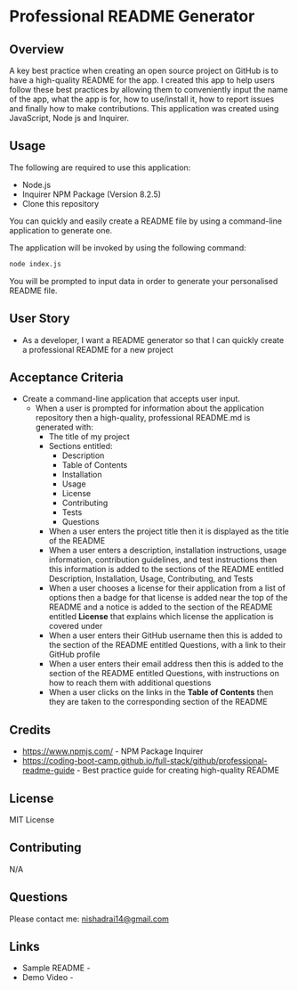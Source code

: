 # Professional README Generator

## Overview

A key best practice when creating an open source project on GitHub is to have a high-quality README for the app. I created this app to help users follow these best practices by allowing them to conveniently input the name of the app, what the app is for, how to use/install it, how to report issues and finally how to make contributions. This application was created using JavaScript, Node js and Inquirer. 

## Usage 

The following are required to use this application:

* Node.js
* Inquirer NPM Package (Version 8.2.5)
* Clone this repository 

You can quickly and easily create a README file by using a command-line application to generate one. 


The application will be invoked by using the following command:

```bash
node index.js
```

You will be prompted to input data in order to generate your personalised README file.

## User Story

* As a developer, I want a README generator so that I can quickly create a professional README for a new project

## Acceptance Criteria

* Create a command-line application that accepts user input.
  * When a user is prompted for information about the application repository then a high-quality, professional README.md is generated with:
    * The title of my project 
    * Sections entitled:
      * Description 
      * Table of Contents 
      * Installation 
      * Usage 
      * License 
      * Contributing 
      * Tests 
      * Questions
    * When a user enters the project title then it is displayed as the title of the README
    * When a user enters a description, installation instructions, usage information, contribution guidelines, and test instructions then this information is added to the sections of the README entitled Description, Installation, Usage, Contributing, and Tests
    * When a user chooses a license for their application from a list of options then a badge for that license is added near the top of the README and a notice is added to the section of the README entitled **License** that explains which license the application is covered under
    * When a user enters their GitHub username then this is added to the section of the README entitled Questions, with a link to their GitHub profile
    * When a user enters their email address then this is added to the section of the README entitled Questions, with instructions on how to reach them with additional questions
    * When a user clicks on the links in the **Table of Contents** then they are taken to the corresponding section of the README



## Credits 

* https://www.npmjs.com/ - NPM Package Inquirer 
* https://coding-boot-camp.github.io/full-stack/github/professional-readme-guide - Best practice guide for creating high-quality README 

## License

MIT License 

## Contributing

N/A

## Questions

Please contact me: nishadrai14@gmail.com

## Links

* Sample README -
* Demo Video - 